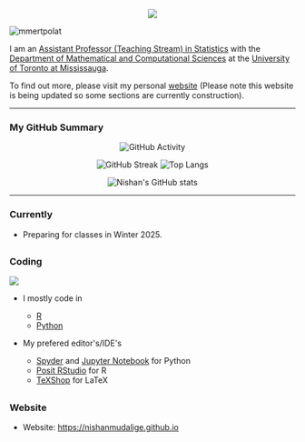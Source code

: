 <p align="center">
  <img src="https://capsule-render.vercel.app/api?type=waving&height=200&color=timeGradient&text=Nishan&fontColor=000000&fontSize=70&textBg=false&descAlign=60&descAlignY=60&section=header"/>
</p>

<!-- ![Alt Text](https://raw.githubusercontent.com/nishanmudalige/nishanmudalige/refs/heads/main/banner.png) -->

<!-- # Hi There -->

<p align="left"> <img src="https://komarev.com/ghpvc/?username=nishanmudalige&label=Profile%20views&color=0e75b6&style=flat" alt="mmertpolat" /> </p>

I am an [Assistant Professor (Teaching Stream) in Statistics](https://www.utm.utoronto.ca/math-cs-stats/people/nishan-mudalige)
with the
[Department of Mathematical and Computational Sciences](https://www.utm.utoronto.ca/math-cs-stats/)
at the 
[University of Toronto at Mississauga](https://www.utm.utoronto.ca).

<!-- My formal education and training is in mathemaics and applied statistics. -->

To find out more, please visit my personal [website](#Website) (Please note this website is being updated so some sections are currently construction).

---

### My GitHub Summary

<!--
<div align="center">
  <img src="https://github-readme-activity-graph.vercel.app/graph?username=nishanmudalige&radius=16&theme=gruvbox&area=true&order=5&hide_border=true&hide_title=false&title=Contribution%20Graph" height="240" alt="activity-graph"  />
</div>
-->
<div align="center">

<!--
![nishanmudalige github-stats](https://stats.dooboo.io/api/github-stats-advanced?login=nishanmudalige)
-->

![GitHub Activity](https://github-readme-activity-graph.vercel.app/graph?username=nishanmudalige&theme=vue)

![GitHub Streak](https://github-readme-streak-stats-self-nine.vercel.app?user=nishanmudalige&card_width=400)
![Top Langs](https://github-readme-stats.vercel.app/api/top-langs/?username=nishanmudalige&layout=compact&card_width=400)

![Nishan's GitHub stats](https://github-readme-stats.vercel.app/api?username=nishanmudalige&rank_icon=github&card_width=500)

<!-- ![Nishan's GitHub stats](https://github-readme-stats.vercel.app/api?username=nishanmudalige&card_width=500) -->




<!--
![nishanmudalige github-trophies](https://stats.dooboo.io/api/github-trophies?login=nishanmudalige)
-->

</div>

---

### Currently

- Preparing for classes in Winter 2025.

##

### Coding

<!-- <p align="center"> -->
<p>
  <a href="https://skillicons.dev">
    <img src="https://skillicons.dev/icons?i=r,py,git,github,latex,md,bash,matlab" />
  </a>
</p>


- I mostly code in
   <!-- - [SAS](https://www.sas.com/) -->
   - [R](https://www.r-project.org/)
   - [Python](https://www.python.org/)

- My prefered editor's/IDE's
   - [Spyder](https://www.spyder-ide.org/) and [Jupyter Notebook](https://jupyter.org) for Python
   - [Posit RStudio](https://posit.co/products/open-source/rstudio/) for R
   - [TeXShop](https://pages.uoregon.edu/koch/texshop/) for LaTeX

##

### Website
<!-- - Email: nishan [dot] mudalige [at] gmail [dot] com -->
- Website: https://nishanmudalige.github.io


</div>

<!--
<p align="center">
  <img src="https://capsule-render.vercel.app/api?type=waving&color=timeGradient&height=100&section=footer"/>
</p>
-->

<!--
<p align="center">
  <img src="https://capsule-render.vercel.app/api?type=waving&color=gradient&height=100&section=footer"/>
</p>
-->

<!--
### Current Projects
- Developing a staging algorithm
- Snowflake training
##
-->

<!--
### Recently Completed Projects (2023)
   - Cardiology
      - Joint work with [Dr. Carlo Barcella](https://esc365.escardio.org/person/477456) (Denmark)
      - Available [here](https://pubmed.ncbi.nlm.nih.gov/37409410/)
      - Started in 2022, completed in 2023
### Recent Completed Projects (2022)
- Presented a chapter at Health Professional Book Club
   - Markdown available [here](https://github.com/nishanmudalige/BookClubCVExample)
- Publication on trees (i.e. trees in nature)
   - Joint work with [Dr. Loius-Paul Rivest](https://www.mat.ulaval.ca/lrivest/louis-paul-rivest/) (Laval), [Dr. Pierre Dutilleul](https://www.mcgill.ca/plant/faculty/dutilleul) (McGill)
   - The journal article that resulted from this work is available [here](https://journals.plos.org/plosone/article?id=10.1371/journal.pone.0274168)
    <!-- Further details after embargo is lefted by the publisher.
- Completed an R package
   - [TreeBranchModeller](https://github.com/nishanmudalige/TreeBranchModeller)
   - Joint work with [Dr. Loius-Paul Rivest](https://www.mat.ulaval.ca/lrivest/louis-paul-rivest/) (Laval), [Dr. Pierre Dutilleul](https://www.mcgill.ca/plant/faculty/dutilleul) (McGill).
-->

